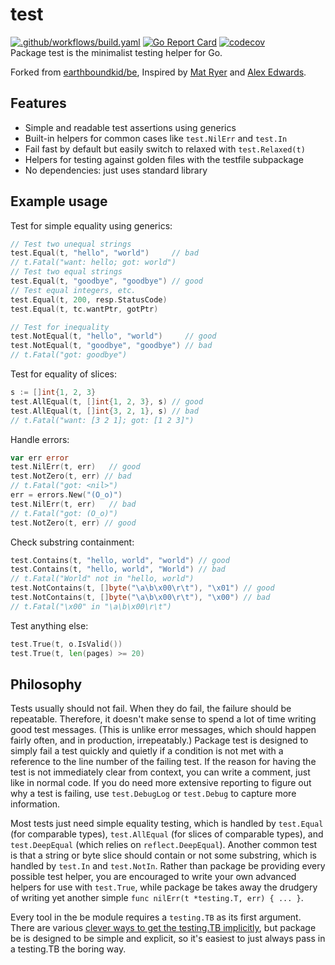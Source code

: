 # test   
[![.github/workflows/build.yaml](https://github.com/raeperd/test/actions/workflows/build.yaml/badge.svg)](https://github.com/raeperd/test/actions/workflows/build.yaml) [![Go Report Card](https://goreportcard.com/badge/github.com/raeperd/test)](https://goreportcard.com/report/github.com/raeperd/test) [![codecov](https://codecov.io/gh/raeperd/test/graph/badge.svg?token=UCZDF4EIXD)](https://codecov.io/gh/raeperd/test)  
Package test is the minimalist testing helper for Go.

Forked from [earthboundkid/be](https://github.com/earthboundkid/be), Inspired by [Mat Ryer](https://github.com/matryer/is) and [Alex Edwards](https://www.alexedwards.net/blog/easy-test-assertions-with-go-generics).

## Features

- Simple and readable test assertions using generics
- Built-in helpers for common cases like `test.NilErr` and `test.In`
- Fail fast by default but easily switch to relaxed with `test.Relaxed(t)`
- Helpers for testing against golden files with the testfile subpackage
- No dependencies: just uses standard library

## Example usage

Test for simple equality using generics:

```go
// Test two unequal strings
test.Equal(t, "hello", "world")     // bad
// t.Fatal("want: hello; got: world")
// Test two equal strings
test.Equal(t, "goodbye", "goodbye") // good
// Test equal integers, etc.
test.Equal(t, 200, resp.StatusCode)
test.Equal(t, tc.wantPtr, gotPtr)

// Test for inequality
test.NotEqual(t, "hello", "world")     // good
test.NotEqual(t, "goodbye", "goodbye") // bad
// t.Fatal("got: goodbye")
```

Test for equality of slices:

```go
s := []int{1, 2, 3}
test.AllEqual(t, []int{1, 2, 3}, s) // good
test.AllEqual(t, []int{3, 2, 1}, s) // bad
// t.Fatal("want: [3 2 1]; got: [1 2 3]")
```

Handle errors:

```go
var err error
test.NilErr(t, err)   // good
test.NotZero(t, err) // bad
// t.Fatal("got: <nil>")
err = errors.New("(O_o)")
test.NilErr(t, err)   // bad
// t.Fatal("got: (O_o)")
test.NotZero(t, err) // good
```

Check substring containment:

```go
test.Contains(t, "hello, world", "world") // good
test.Contains(t, "hello, world", "World") // bad
// t.Fatal("World" not in "hello, world")
test.NotContains(t, []byte("\a\b\x00\r\t"), "\x01") // good
test.NotContains(t, []byte("\a\b\x00\r\t"), "\x00") // bad
// t.Fatal("\x00" in "\a\b\x00\r\t")
```

Test anything else:

```go
test.True(t, o.IsValid())
test.True(t, len(pages) >= 20)
```

## Philosophy
Tests usually should not fail. When they do fail, the failure should be repeatable. Therefore, it doesn't make sense to spend a lot of time writing good test messages. (This is unlike error messages, which should happen fairly often, and in production, irrepeatably.) Package test is designed to simply fail a test quickly and quietly if a condition is not met with a reference to the line number of the failing test. If the reason for having the test is not immediately clear from context, you can write a comment, just like in normal code. If you do need more extensive reporting to figure out why a test is failing, use `test.DebugLog` or `test.Debug` to capture more information.

Most tests just need simple equality testing, which is handled by `test.Equal` (for comparable types), `test.AllEqual` (for slices of comparable types), and `test.DeepEqual` (which relies on `reflect.DeepEqual`). Another common test is that a string or byte slice should contain or not some substring, which is handled by `test.In` and `test.NotIn`. Rather than package be providing every possible test helper, you are encouraged to write your own advanced helpers for use with `test.True`, while package be takes away the drudgery of writing yet another simple `func nilErr(t *testing.T, err) { ... }`.

Every tool in the be module requires a `testing.TB` as its first argument. There are various [clever ways to get the testing.TB implicitly](https://dave.cheney.net/2019/12/08/dynamically-scoped-variables-in-go), but package be is designed to be simple and explicit, so it's easiest to just always pass in a testing.TB the boring way.
